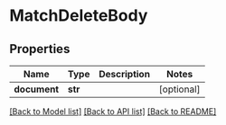 # MatchDeleteBody

## Properties
Name | Type | Description | Notes
------------ | ------------- | ------------- | -------------
**document** | **str** |  | [optional] 

[[Back to Model list]](../README.md#documentation-for-models) [[Back to API list]](../README.md#documentation-for-api-endpoints) [[Back to README]](../README.md)

